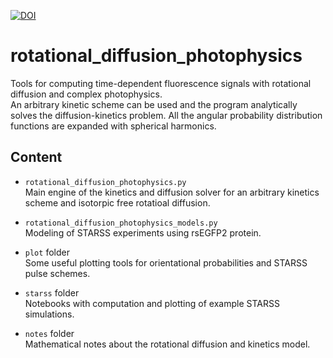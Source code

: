 [![DOI](https://zenodo.org/badge/DOI/10.5281/zenodo.7009614.svg)](https://doi.org/10.5281/zenodo.7009614)  
# rotational_diffusion_photophysics
Tools for computing time-dependent fluorescence signals with rotational diffusion and complex photophysics.  
An arbitrary kinetic scheme can be used and the program analytically solves the diffusion-kinetics problem. All the angular probability distribution functions are expanded with spherical harmonics.  

## Content
- `rotational_diffusion_photophysics.py`  
Main engine of the kinetics and diffusion solver for an arbitrary kinetics scheme and isotorpic free rotatioal diffusion.

- `rotational_diffusion_photophysics_models.py`  
Modeling of STARSS experiments using rsEGFP2 protein.

- `plot` folder  
Some useful plotting tools for orientational probabilities and STARSS pulse schemes.

- `starss` folder  
Notebooks with computation and plotting of example STARSS simulations.

- `notes` folder  
Mathematical notes about the rotational diffusion and kinetics model.
